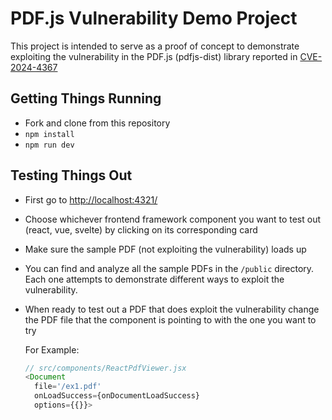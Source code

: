 # PDF.js Vulnerability Demo Project
This project is intended to serve as a proof of concept to demonstrate exploiting the vulnerability in the PDF.js (pdfjs-dist) library reported in [CVE-2024-4367](https://nvd.nist.gov/vuln/detail/CVE-2024-4367)

## Getting Things Running
- Fork and clone from this repository
- `npm install`
- `npm run dev`

## Testing Things Out
- First go to [http://localhost:4321/](http://localhost:4321/)
- Choose whichever frontend framework component you want to test out (react, vue, svelte) by clicking on its corresponding card
- Make sure the sample PDF (not exploiting the vulnerability) loads up
- You can find and analyze all the sample PDFs in the `/public` directory. Each one attempts to demonstrate different ways to exploit the vulnerability.
- When ready to test out a PDF that does exploit the vulnerability change the PDF file that the component is pointing to with the one you want to try

  For Example:
  ```javascript
  // src/components/ReactPdfViewer.jsx
  <Document
    file='/ex1.pdf'
    onLoadSuccess={onDocumentLoadSuccess}
    options={{}}>
  ```


